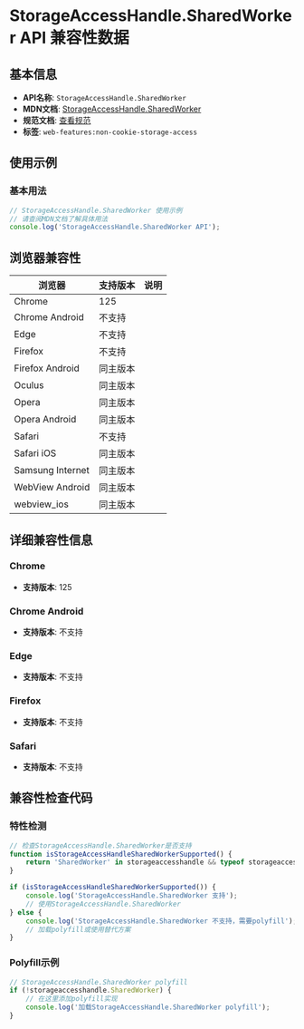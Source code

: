 # StorageAccessHandle.SharedWorker API 兼容性数据

## 基本信息

- **API名称**: `StorageAccessHandle.SharedWorker`
- **MDN文档**: [StorageAccessHandle.SharedWorker](https://developer.mozilla.org/docs/Web/API/StorageAccessHandle/SharedWorker)
- **规范文档**: [查看规范](https://privacycg.github.io/saa-non-cookie-storage/#dom-storageaccesshandle-sharedworker)
- **标签**: `web-features:non-cookie-storage-access`

## 使用示例

### 基本用法

```javascript
// StorageAccessHandle.SharedWorker 使用示例
// 请查阅MDN文档了解具体用法
console.log('StorageAccessHandle.SharedWorker API');
```

## 浏览器兼容性

| 浏览器 | 支持版本 | 说明 |
|--------|----------|------|
| Chrome | 125 |  |
| Chrome Android | 不支持 |  |
| Edge | 不支持 |  |
| Firefox | 不支持 |  |
| Firefox Android | 同主版本 |  |
| Oculus | 同主版本 |  |
| Opera | 同主版本 |  |
| Opera Android | 同主版本 |  |
| Safari | 不支持 |  |
| Safari iOS | 同主版本 |  |
| Samsung Internet | 同主版本 |  |
| WebView Android | 同主版本 |  |
| webview_ios | 同主版本 |  |

## 详细兼容性信息

### Chrome

- **支持版本**: 125

### Chrome Android

- **支持版本**: 不支持

### Edge

- **支持版本**: 不支持

### Firefox

- **支持版本**: 不支持

### Safari

- **支持版本**: 不支持

## 兼容性检查代码

### 特性检测

```javascript
// 检查StorageAccessHandle.SharedWorker是否支持
function isStorageAccessHandleSharedWorkerSupported() {
    return 'SharedWorker' in storageaccesshandle && typeof storageaccesshandle.SharedWorker === 'function';
}

if (isStorageAccessHandleSharedWorkerSupported()) {
    console.log('StorageAccessHandle.SharedWorker 支持');
    // 使用StorageAccessHandle.SharedWorker
} else {
    console.log('StorageAccessHandle.SharedWorker 不支持，需要polyfill');
    // 加载polyfill或使用替代方案
}
```

### Polyfill示例

```javascript
// StorageAccessHandle.SharedWorker polyfill
if (!storageaccesshandle.SharedWorker) {
    // 在这里添加polyfill实现
    console.log('加载StorageAccessHandle.SharedWorker polyfill');
}
```

